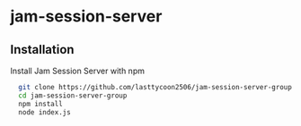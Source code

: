 # jam-session-server

## Installation

Install Jam Session Server with npm

```bash
  git clone https://github.com/lasttycoon2506/jam-session-server-group.git
  cd jam-session-server-group
  npm install
  node index.js
```
    
